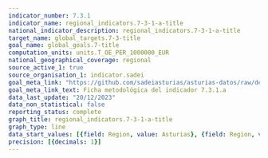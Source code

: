 ```yaml
---
indicator_number: 7.3.1
indicator_name: regional_indicators.7-3-1-a-title
national_indicator_description: regional_indicators.7-3-1-a-title
target_name: global_targets.7-3-title
goal_name: global_goals.7-title
computation_units: units.T_OE_PER_1000000_EUR
national_geographical_coverage: regional
source_active_1: true
source_organisation_1: indicator.sadei
goal_meta_link: "https://github.com/sadeiasturias/asturias-datos/raw/develop/descargas/metodologia/7.3.1.a.pdf"
goal_meta_link_text: Ficha metodológica del indicador 7.3.1.a
data_last_update: "20/12/2023"
data_non_statistical: false
reporting_status: complete
graph_title: regional_indicators.7-3-1-a-title
graph_type: line
data_start_values: [{field: Region, value: Asturias}, {field: Region, value: España}]
precision: [{decimals: 1}]
---
```

